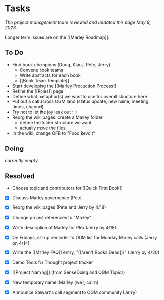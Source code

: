 # Tasks

*The project management team reviewed and updated this page May 9, 2023.*

Longer term issues are on the [[Marley Roadmap]].

## To Do

- Find book champions (Doug, Klaus, Pete, Jerry) 
	- Convene book teams
	- Write abstracts for each book
	- [[Book Team Template]]
- Start developing the [[Marley Production Process]]
- Refine the [[Roles]] page 
- Define what metaphor(s) we want to use for overall structure here
- Put out a call across OGM land (status update, new name, meeting times, channel)
- Try not to let the joy leak out :-)
- Reorg the wiki pages: create a Marley folder
	- define the folder structure we want
	- actually move the files
- In the wiki, change QFB to "Food Revolt"

## Doing

_currently empty_

## Resolved

- Choose topic and contributors for [[Quick First Book]] 
- [x] Discuss Marley governance (Pete)
- [x] Reorg the wiki pages (Pete and Jerry by 4/18)
- [x] Change project references to "Marley"
- [x] Write description of Marley for Plex (Jerry by 4/18)
- [x] On Fridays, set up reminder to OGM list for Monday Marley calls (Jerry on 4/14)
- [x] Write the [[Marley FAQ]] entry, "[[Aren't Books Dead]]?" (Jerry by 4/20)
- [x] Demo Tools for Thought project tracker 
- [x] [[Project Naming]] (from SenseDoing and OGM Topics)
- [x] New temporary name: Marley (weir, cairn)
- [x] Announce Stewart's call segment to OGM community (Jerry)

